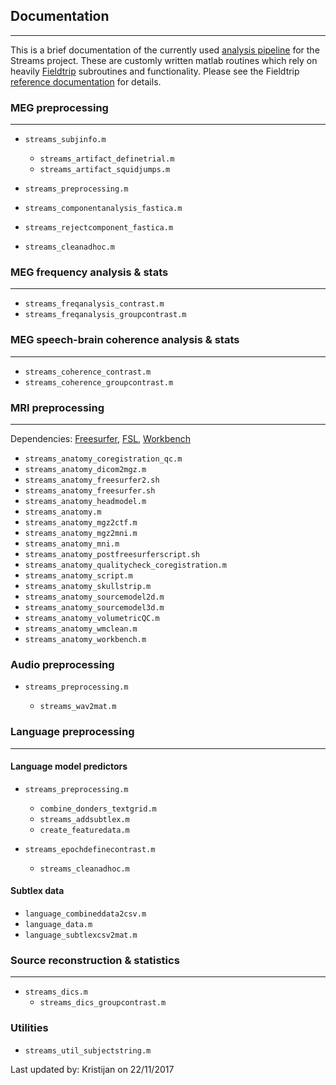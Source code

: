 ## Documentation
---
This is a brief documentation of the currently used [analysis pipeline][analysis pipeline] for the Streams project. These are customly written matlab routines which rely on heavily [Fieldtrip][Fieldtrip] subroutines and functionality. Please see the Fieldtrip [reference documentation][Fieldtrip documentation] for details.

### MEG preprocessing
---
* `streams_subjinfo.m`

  * `streams_artifact_definetrial.m`
  * `streams_artifact_squidjumps.m`


* `streams_preprocessing.m`
* `streams_componentanalysis_fastica.m`
* `streams_rejectcomponent_fastica.m`
* `streams_cleanadhoc.m`

### MEG frequency analysis & stats
---
* `streams_freqanalysis_contrast.m`
* `streams_freqanalysis_groupcontrast.m`

### MEG speech-brain coherence analysis & stats
---
* `streams_coherence_contrast.m`
* `streams_coherence_groupcontrast.m`

### MRI preprocessing
---
Dependencies: [Freesurfer][Freesurfer], [FSL][FSL], [Workbench][Workbench]


* `streams_anatomy_coregistration_qc.m`
* `streams_anatomy_dicom2mgz.m`
* `streams_anatomy_freesurfer2.sh`
* `streams_anatomy_freesurfer.sh`
* `streams_anatomy_headmodel.m`
* `streams_anatomy.m`
* `streams_anatomy_mgz2ctf.m`
* `streams_anatomy_mgz2mni.m`
* `streams_anatomy_mni.m`
* `streams_anatomy_postfreesurferscript.sh`
* `streams_anatomy_qualitycheck_coregistration.m`
* `streams_anatomy_script.m`
* `streams_anatomy_skullstrip.m`
* `streams_anatomy_sourcemodel2d.m`
* `streams_anatomy_sourcemodel3d.m`
* `streams_anatomy_volumetricQC.m`
* `streams_anatomy_wmclean.m`
* `streams_anatomy_workbench.m`

### Audio preprocessing

* `streams_preprocessing.m`

  * `streams_wav2mat.m`


### Language preprocessing
---

#### Language model predictors
* `streams_preprocessing.m`

    * `combine_donders_textgrid.m`
    * `streams_addsubtlex.m`
    * `create_featuredata.m`
   
    
* `streams_epochdefinecontrast.m`
  * `streams_cleanadhoc.m`

#### Subtlex data

* `language_combineddata2csv.m`
* `language_data.m`
* `language_subtlexcsv2mat.m`

### Source reconstruction & statistics
---
* `streams_dics.m`
  * `streams_dics_groupcontrast.m`

### Utilities

* `streams_util_subjectstring.m`


Last updated by: Kristijan on 22/11/2017

[analysis pipeline]:https://github.com/KristijanArmeni/dyncon_streams
[Freesurfer]: https://surfer.nmr.mgh.harvard.edu/
[FSL]: https://fsl.fmrib.ox.ac.uk/fsl/fslwiki
[Workbench]: http://www.humanconnectome.org/software/connectome-workbench
[Fieldtrip]: http://www.fieldtriptoolbox.org/
[Fieldtrip documentation]: http://www.fieldtriptoolbox.org/reference


